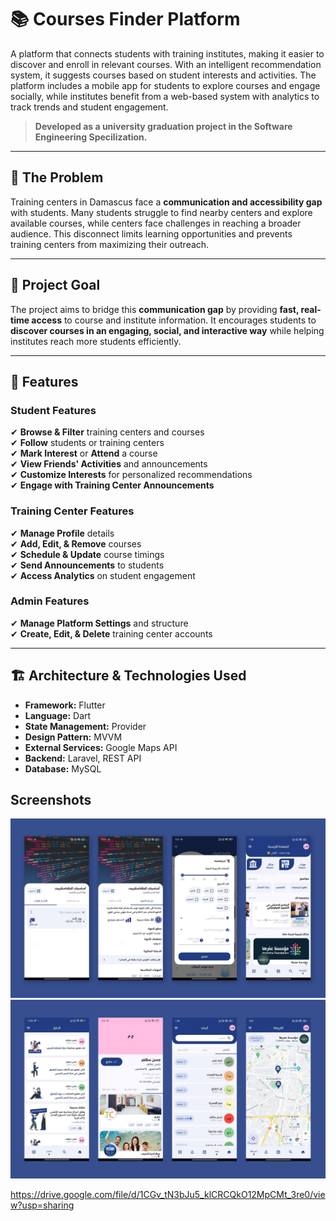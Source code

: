 # 📚 Courses Finder Platform  

A platform that connects students with training institutes, making it easier to discover and enroll in relevant courses. With an intelligent recommendation system, it suggests courses based on student interests and activities. The platform includes a mobile app for students to explore courses and engage socially, while institutes benefit from a web-based system with analytics to track trends and student engagement.

> **Developed as a university graduation project in the Software Engineering Specilization.**  

---

## 🚨 The Problem  
Training centers in Damascus face a **communication and accessibility gap** with students. Many students struggle to find nearby centers and explore available courses, while centers face challenges in reaching a broader audience. This disconnect limits learning opportunities and prevents training centers from maximizing their outreach.  

---

## 🎯 Project Goal  
The project aims to bridge this **communication gap** by providing **fast, real-time access** to course and institute information. It encourages students to **discover courses in an engaging, social, and interactive way** while helping institutes reach more students efficiently.  

---

## 🚀 Features  

###  **Student Features**  
✔ **Browse & Filter** training centers and courses  
✔ **Follow** students or training centers  
✔ **Mark Interest** or **Attend** a course  
✔ **View Friends' Activities** and announcements  
✔ **Customize Interests** for personalized recommendations  
✔ **Engage with Training Center Announcements**  

###  **Training Center Features**  
✔ **Manage Profile** details  
✔ **Add, Edit, & Remove** courses  
✔ **Schedule & Update** course timings  
✔ **Send Announcements** to students  
✔ **Access Analytics** on student engagement  

###  **Admin Features**  
✔ **Manage Platform Settings** and structure  
✔ **Create, Edit, & Delete** training center accounts  

---

## 🏗️ Architecture & Technologies Used  
- **Framework:** Flutter  
- **Language:** Dart  
- **State Management:** Provider  
- **Design Pattern:** MVVM  
- **External Services:** Google Maps API  
- **Backend:** Laravel, REST API  
- **Database:** MySQL  


##  Screenshots 
![image alt](https://github.com/AntonDirani/Course-Finder-Platform/blob/main/Screenshots1.jpg?raw=true)
![image alt](https://github.com/AntonDirani/Course-Finder-Platform/blob/main/Screenshots2.jpg?raw=true)

https://drive.google.com/file/d/1CGv_tN3bJu5_klCRCQkO12MpCMt_3re0/view?usp=sharing


